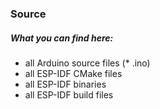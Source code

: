 ### Source

##### What you can find here: 
- all Arduino source files (* .ino)
- all ESP-IDF CMake files
- all ESP-IDF binaries
- all ESP-IDF build files   
